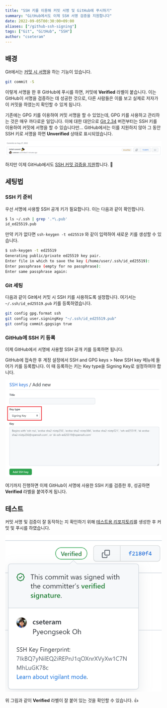 ```yaml
---
title: "SSH 키를 이용해 커밋 서명 및 GitHub에 푸시하기"
summary: "GitHub에서도 이제 SSH 서명 검증을 지원합니다"
date: 2022-09-05T00:30:00+09:00
aliases: ["/github-ssh-signing"]
tags: ["Git", "GitHub", "SSH"]
author: "cseteram"
---
```


## 배경

Git에서는 [커밋 시 서명][git-commit-signing]을 하는 기능이 있습니다.

```sh
git commit -S
```

이렇게 서명을 한 후 GitHub에 푸시를 하면, 커밋에 **Verified** 라벨이 붙습니다.
이는 GitHub이 서명을 검증하는 데 성공한 것으로, 다른 사람들은 이를 보고 실제로 저자가 이 커밋을 하였는지 확인할 수 있게 됩니다.

기존에는 GPG 키를 이용하여 커밋 서명을 할 수 있었는데,  GPG 키를 사용하고 관리하는 것은 매우 까다로운 일입니다.
이에 대한 대안으로 [Git 2.34][git-2-34] 버전부터는 SSH 키를 이용하여 커밋에 서명을 할 수 있습니다만...
GitHub에서는 이를 지원하지 않아 그 동안 SSH 키로 서명을 하면 **Unverified** 상태로 표시되었습니다.

![github-ssh-unverified](images/github-ssh-unverified.png)

하지만 이제 GitHub에서도 [SSH 커밋 검증을 지원][github-support-ssh-signing]합니다. :tada:

[git-commit-signing]: https://git-scm.com/book/en/v2/Git-Tools-Signing-Your-Work
[git-2-34]: https://github.blog/2021-11-15-highlights-from-git-2-34/#tidbits
[github-support-ssh-signing]: https://github.blog/changelog/2022-08-23-ssh-commit-verification-now-supported/

## 세팅법

### SSH 키 준비

우선 서명에 사용할 SSH 공개 키가 필요합니다.
이는 다음과 같이 확인합니다.

```sh
$ ls ~/.ssh | grep '.*\.pub'
id_ed25519.pub
```

만약 키가 없다면 `ssh-keygen -t ed25519` 와 같이 입력하여 새로운 키를 생성할 수 있습니다.
```sh
$ ssh-keygen -t ed25519
Generating public/private ed25519 key pair.
Enter file in which to save the key (/home/user/.ssh/id_ed25519):
Enter passphrase (empty for no passphrase):
Enter same passphrase again:
```

### Git 세팅

다음과 같이 Git에서 커밋 시 SSH 키를 사용하도록 설정합니다.
여기서는 `~/.ssh/id_ed25519.pub` 키를 등록하였습니다.

```sh
git config gpg.format ssh
git config user.signingKey "~/.ssh/id_ed25519.pub"
git config commit.gpgsign true
```

### GitHub에 SSH 키 등록

이제 GitHub에서 서명에 사용할 SSH 공개 키를 등록하면 됩니다.

GitHub에 접속한 후 계정 설정에서 SSH and GPG keys > New SSH key 메뉴에 들어가 키를 등록합니다.
이 때 등록하는 키는 Key type을 Signing Key로 설정하여야 합니다.

![github-ssh-signing-key-add](images/github-ssh-signing-key-add.png)

여기까지 진행하면 이제 GitHub이 서명에 사용한 SSH 키를 검증한 후, 성공하면 **Verified** 라벨을 붙여주게 됩니다.

## 테스트

커밋 서명 및 검증이 잘 동작하는 지 확인하기 위해
[테스트용 리포지토리][test-github-ssh-signing]를 생성한 후 커밋 및 푸시를 하였습니다.

![github-ssh-verified](images/github-ssh-verified.png)

위 그림과 같이 **Verified** 라벨이 잘 붙어 있는 것을 확인할 수 있습니다. :+1:

[test-github-ssh-signing]: https://github.com/cseteram/github-ssh-signing
